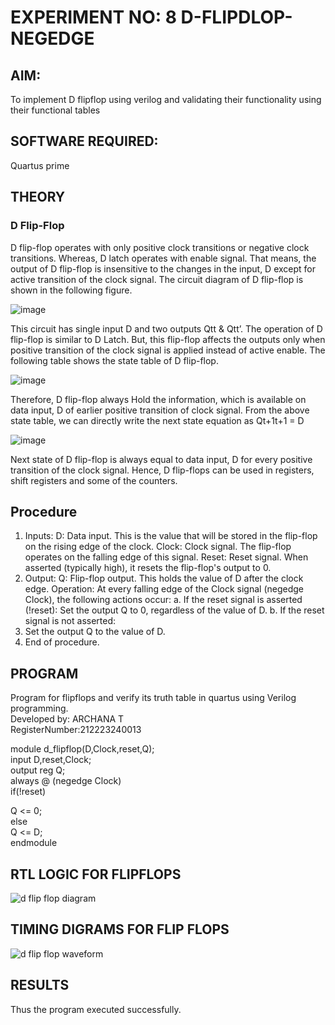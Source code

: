 # EXPERIMENT NO: 8 D-FLIPDLOP-NEGEDGE

## AIM:

To implement  D flipflop using verilog and validating their functionality using their functional tables

## SOFTWARE REQUIRED:

Quartus prime

## THEORY

### D Flip-Flop

D flip-flop operates with only positive clock transitions or negative clock transitions. Whereas, D latch operates with enable signal. That means, the output of D flip-flop is insensitive to the changes in the input, D except for active transition of the clock signal. The circuit diagram of D flip-flop is shown in the following figure.

![image](https://github.com/naavaneetha/D-FLIPDLOP-NEGEDGE/assets/154305477/48c81fe8-bc3f-40e7-95e2-519fc155ad51)

This circuit has single input D and two outputs Qtt & Qtt’. The operation of D flip-flop is similar to D Latch. But, this flip-flop affects the outputs only when positive transition of the clock signal is applied instead of active enable. The following table shows the state table of D flip-flop.

![image](https://github.com/naavaneetha/D-FLIPDLOP-NEGEDGE/assets/154305477/e5f3fda7-68ec-4a3a-a0a4-cf6f9cc4ab55)

Therefore, D flip-flop always Hold the information, which is available on data input, D of earlier positive transition of clock signal. From the above state table, we can directly write the next state equation as Qt+1t+1 = D

![image](https://github.com/naavaneetha/D-FLIPDLOP-NEGEDGE/assets/154305477/8592c0d8-2917-4142-91b9-d6c30dd891d2)

Next state of D flip-flop is always equal to data input, D for every positive transition of the clock signal. Hence, D flip-flops can be used in registers, shift registers and some of the counters.

## Procedure
1. Inputs:
D: Data input. This is the value that will be stored in the flip-flop on the rising edge of the clock.
Clock: Clock signal. The flip-flop operates on the falling edge of this signal.
Reset: Reset signal. When asserted (typically high), it resets the flip-flop's output to 0.
2. Output:
Q: Flip-flop output. This holds the value of D after the clock edge.
Operation:
At every falling edge of the Clock signal (negedge Clock), the following actions occur:
a. If the reset signal is asserted (!reset):
Set the output Q to 0, regardless of the value of D.
b. If the reset signal is not asserted:
3. Set the output Q to the value of D.
4. End of procedure.


## PROGRAM

 Program for flipflops and verify its truth table in quartus using Verilog programming.   
 Developed by: ARCHANA T  
 RegisterNumber:212223240013

 module d_flipflop(D,Clock,reset,Q);  
input D,reset,Clock;  
output reg Q;  
always @ (negedge Clock)  
if(!reset)    

Q <= 0;   
else  
Q <= D;  
endmodule  


## RTL LOGIC FOR FLIPFLOPS


![d flip flop diagram](https://github.com/ARCHANAT1305/D-FLIPDLOP-NEGEDGE/assets/145975189/255691fd-80ac-42d5-9cfa-1811938e424a)



## TIMING DIGRAMS FOR FLIP FLOPS


![d flip flop waveform](https://github.com/ARCHANAT1305/D-FLIPDLOP-NEGEDGE/assets/145975189/64da7159-7f02-45b0-9a7a-d8a3e75a1e6e)


## RESULTS
Thus the program executed successfully.
